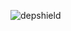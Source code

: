 ![depshield](https://14gxy2qgoj.execute-api.us-east-2.amazonaws.com/prod/badges/depshield-ci/ci-project-34/depshield.svg)
<!-- ![depshield](https://staging.depshield.sonatype.org/badges/depshield-ci/ci-project-34/depshield.svg) -->

